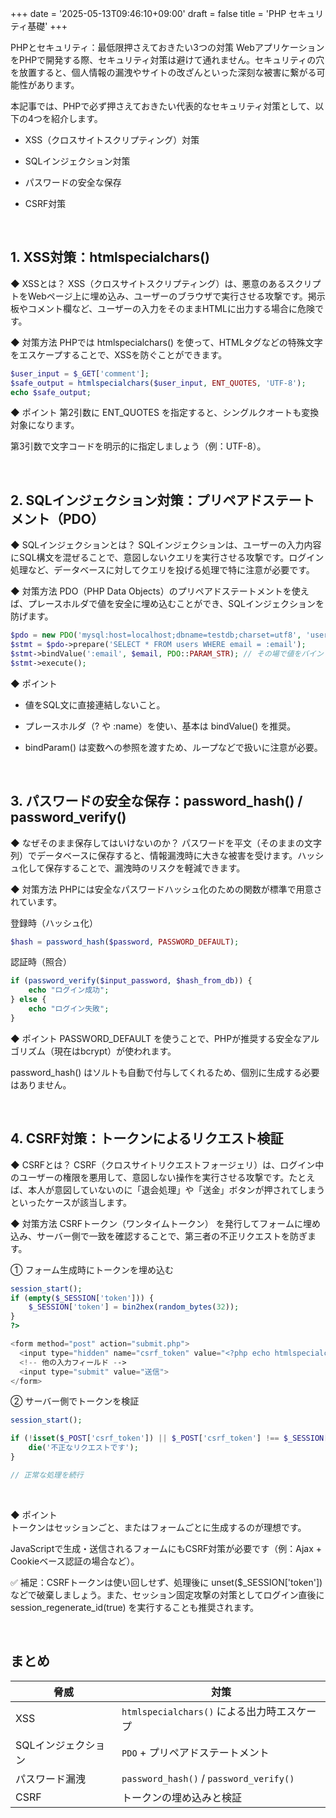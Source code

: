 +++
date = '2025-05-13T09:46:10+09:00'
draft = false
title = 'PHP セキュリティ基礎'
+++




PHPとセキュリティ：最低限押さえておきたい3つの対策
WebアプリケーションをPHPで開発する際、セキュリティ対策は避けて通れません。セキュリティの穴を放置すると、個人情報の漏洩やサイトの改ざんといった深刻な被害に繋がる可能性があります。

本記事では、PHPで必ず押さえておきたい代表的なセキュリティ対策として、以下の4つを紹介します。

- XSS（クロスサイトスクリプティング）対策

- SQLインジェクション対策

- パスワードの安全な保存

- CSRF対策

<br>

## 1. XSS対策：htmlspecialchars()
◆ XSSとは？
XSS（クロスサイトスクリプティング）は、悪意のあるスクリプトをWebページ上に埋め込み、ユーザーのブラウザで実行させる攻撃です。掲示板やコメント欄など、ユーザーの入力をそのままHTMLに出力する場合に危険です。

◆ 対策方法
PHPでは htmlspecialchars() を使って、HTMLタグなどの特殊文字をエスケープすることで、XSSを防ぐことができます。

```php
$user_input = $_GET['comment'];
$safe_output = htmlspecialchars($user_input, ENT_QUOTES, 'UTF-8');
echo $safe_output;
```

◆ ポイント
第2引数に ENT_QUOTES を指定すると、シングルクオートも変換対象になります。

第3引数で文字コードを明示的に指定しましょう（例：UTF-8）。



<br>

## 2. SQLインジェクション対策：プリペアドステートメント（PDO）
◆ SQLインジェクションとは？
SQLインジェクションは、ユーザーの入力内容にSQL構文を混ぜることで、意図しないクエリを実行させる攻撃です。ログイン処理など、データベースに対してクエリを投げる処理で特に注意が必要です。

◆ 対策方法
PDO（PHP Data Objects）のプリペアドステートメントを使えば、プレースホルダで値を安全に埋め込むことができ、SQLインジェクションを防げます。


```php
$pdo = new PDO('mysql:host=localhost;dbname=testdb;charset=utf8', 'user', 'password');
$stmt = $pdo->prepare('SELECT * FROM users WHERE email = :email');
$stmt->bindValue(':email', $email, PDO::PARAM_STR); // その場で値をバインド
$stmt->execute();

```

◆ ポイント
- 値をSQL文に直接連結しないこと。

- プレースホルダ（? や :name）を使い、基本は bindValue() を推奨。

- bindParam() は変数への参照を渡すため、ループなどで扱いに注意が必要。



<br>

## 3. パスワードの安全な保存：password_hash() / password_verify()
◆ なぜそのまま保存してはいけないのか？
パスワードを平文（そのままの文字列）でデータベースに保存すると、情報漏洩時に大きな被害を受けます。ハッシュ化して保存することで、漏洩時のリスクを軽減できます。

◆ 対策方法
PHPには安全なパスワードハッシュ化のための関数が標準で用意されています。

登録時（ハッシュ化）

```php
$hash = password_hash($password, PASSWORD_DEFAULT);

```

認証時（照合）

```php
if (password_verify($input_password, $hash_from_db)) {
    echo "ログイン成功";
} else {
    echo "ログイン失敗";
}

```


◆ ポイント
PASSWORD_DEFAULT を使うことで、PHPが推奨する安全なアルゴリズム（現在はbcrypt）が使われます。

password_hash() はソルトも自動で付与してくれるため、個別に生成する必要はありません。



<br>

## 4. CSRF対策：トークンによるリクエスト検証
◆ CSRFとは？
CSRF（クロスサイトリクエストフォージェリ）は、ログイン中のユーザーの権限を悪用して、意図しない操作を実行させる攻撃です。たとえば、本人が意図していないのに「退会処理」や「送金」ボタンが押されてしまうといったケースが該当します。

◆ 対策方法
CSRFトークン（ワンタイムトークン） を発行してフォームに埋め込み、サーバー側で一致を確認することで、第三者の不正リクエストを防ぎます。

① フォーム生成時にトークンを埋め込む

```php
session_start();
if (empty($_SESSION['token'])) {
    $_SESSION['token'] = bin2hex(random_bytes(32));
}
?>

<form method="post" action="submit.php">
  <input type="hidden" name="csrf_token" value="<?php echo htmlspecialchars($_SESSION['token'], ENT_QUOTES, 'UTF-8'); ?>">
  <!-- 他の入力フィールド -->
  <input type="submit" value="送信">
</form>

```

② サーバー側でトークンを検証

```php
session_start();

if (!isset($_POST['csrf_token']) || $_POST['csrf_token'] !== $_SESSION['token']) {
    die('不正なリクエストです');
}

// 正常な処理を続行

```


<br>

◆ ポイント<br>
トークンはセッションごと、またはフォームごとに生成するのが理想です。

JavaScriptで生成・送信されるフォームにもCSRF対策が必要です（例：Ajax + Cookieベース認証の場合など）。


✅ 補足：CSRFトークンは使い回しせず、処理後に unset($_SESSION['token']) などで破棄しましょう。また、セッション固定攻撃の対策としてログイン直後に session_regenerate_id(true) を実行することも推奨されます。


<br>

## まとめ

| 脅威          | 対策                                      |
| ----------- | --------------------------------------- |
| XSS         | `htmlspecialchars()` による出力時エスケープ        |
| SQLインジェクション | `PDO` + プリペアドステートメント                    |
| パスワード漏洩     | `password_hash()` / `password_verify()` |
| CSRF        | トークンの埋め込みと検証                            |
